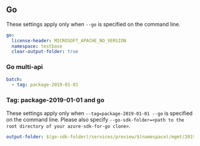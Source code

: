 ## Go

These settings apply only when `--go` is specified on the command line.

```yaml $(go)
go:
  license-header: MICROSOFT_APACHE_NO_VERSION
  namespace: testbase
  clear-output-folder: true
```

### Go multi-api

``` yaml $(go) && $(multiapi)
batch:
  - tag: package-2019-01-01
```

### Tag: package-2019-01-01 and go

These settings apply only when `--tag=package-2019-01-01 --go` is specified on the command line.
Please also specify `--go-sdk-folder=<path to the root directory of your azure-sdk-for-go clone>`.

```yaml $(tag) == 'package-2019-01-01' && $(go)
output-folder: $(go-sdk-folder)/services/preview/$(namespace)/mgmt/2019-01-01/$(namespace)
```
